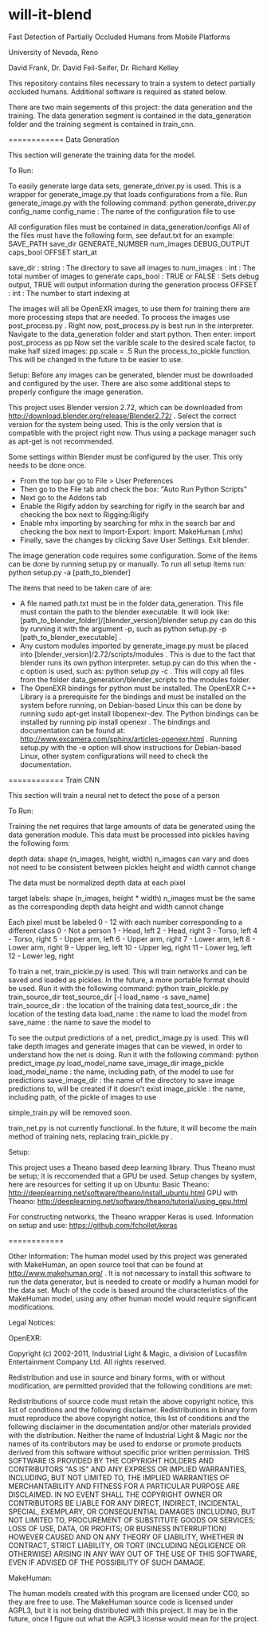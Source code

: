 will-it-blend
=============

Fast Detection of Partially Occluded Humans from Mobile Platforms

University of Nevada, Reno

David Frank, Dr. David Feil-Seifer, Dr. Richard Kelley

This repository contains files necessary to train a system to detect partially occluded humans. Additional software is required as stated below.

There are two main segements of this project: the data generation and the training. The data generation segment is contained in the data_generation folder and the training segment is contained in train_cnn.

============
Data Generation

This section will generate the training data for the model.

To Run:

To easily generate large data sets, generate_driver.py is used. This is a wrapper for generate_image.py that loads configurations from a file. Run generate_image.py with the following command:
python generate_driver.py config_name
config_name : The name of the configuration file to use

All configuration files must be contained in data_generation/configs
All of the files must have the following form, see defaut.txt for an example:
SAVE_PATH save_dir
GENERATE_NUMBER num_images
DEBUG_OUTPUT caps_bool
OFFSET start_at

save_dir : string : The directory to save all images to
num_images : int : The total number of images to generate
caps_bool : TRUE or FALSE : Sets debug output, TRUE will output information during the generation process
OFFSET : int : The number to start indexing at

The images will all be OpenEXR images, to use them for training there are more processing steps that are needed. To process the images use post_process.py .
Right now, post_process.py is best run in the interpreter. Navigate to the data_generation folder and start python.
Then enter: import post_process as pp
Now set the varible scale to the desired scale factor, to make half sized images: pp.scale = .5
Run the process_to_pickle function.
This will be changed in the future to be easier to use.

Setup:
Before any images can be generated, blender must be downloaded and configured by the user. There are also some additional steps to properly configure the image generation.

This project uses Blender version 2.72, which can be downloaded from http://download.blender.org/release/Blender2.72/ . Select the correct version for the system being used. This is the only version that is compatible with the project right now. Thus using a package manager such as apt-get is not recommended.

Some settings within Blender must be configured by the user. This only needs to be done once.
* From the top bar go to File > User Preferences
* Then go to the File tab and check the box: "Auto Run Python Scripts"
* Next go to the Addons tab
* Enable the Rigify addon by searching for rigify in the search bar and checking the box next to Rigging:Rigify
* Enable mhx importing by searching for mhx in the search bar and checking the box next to Import-Export: Import: MakeHuman (.mhx)
* Finally, save the changes by clicking Save User Settings. Exit blender.

The image generation code requires some configuration. Some of the items can be done by running setup.py or manually.
To run all setup items run: python setup.py -a [path_to_blender]

The items that need to be taken care of are:
* A file named path.txt must be in the folder data_generation. This file must contain the path to the blender executable. It will look like: [path_to_blender_folder]/[blender_version]/blender
setup.py can do this by running it with the argument -p, such as python setup.py -p [path_to_blender_executable] .
* Any custom modules imported by generate_image.py must be placed into [blender_version]/2.72/scripts/modules . This is due to the fact that blender runs its own python interpreter.
setup.py can do this when the -c option is used, such as: python setup.py -c . This will copy all files from the folder data_generation/blender_scripts to the modules folder.
* The OpenEXR bindings for python must be installed. The OpenEXR C++ Library is a prerequisite for the bindings and must be installed on the system before running, on Debian-based Linux this can be done by running sudo apt-get install libopenexr-dev. The Python bindings can be installed by running pip install openexr . The bindings and documentation can be found at: http://www.excamera.com/sphinx/articles-openexr.html . Running setup.py with the -e option will show instructions for Debian-based Linux, other system configurations will need to check the documentation.

============
Train CNN

This section will train a neural net to detect the pose of a person

To Run:

Training the net requires that large amounts of data be generated using the data generation module. This data must be processed into pickles having the following form:

depth data: 
shape (n_images, height, width)
n_images can vary and does not need to be consistent between pickles
height and width cannot change

The data must be normalized depth data at each pixel

target labels:
shape (n_images, height * width)
n_images must be the same as the corresponding depth data
height and width cannot change

Each pixel must be labeled 0 - 12 with each number corresponding to a different class
0 - Not a person
1 - Head, left
2 - Head, right
3 - Torso, left
4 - Torso, right
5 - Upper arm, left
6 - Upper arm, right
7 - Lower arm, left
8 - Lower arm, right
9 - Upper leg, left
10 - Upper leg, right
11 - Lower leg, left
12 - Lower leg, right

To train a net, train_pickle.py is used. This will train networks and can be saved and loaded as pickles. In the future, a more portable format should be used. Run it with the following command:
python train_pickle.py train_source_dir test_source_dir [-l load_name -s save_name]
train_source_dir : the location of the training data
test_source_dir : the location of the testing data
load_name : the name to load the model from
save_name : the name to save the model to

To see the output predictions of a net, predict_image.py is used. This will take depth images and generate images that can be viewed, in order to understand how the net is doing. Run it with the following command:
python predict_image.py load_model_name save_image_dir image_pickle
load_model_name : the name, including path, of the model to use for predictions
save_image_dir : the name of the directory to save image predictions to, will be created if it doesn't exist
image_pickle : the name, including path, of the pickle of images to use

simple_train.py will be removed soon.

train_net.py is not currently functional. In the future, it will become the main method of training nets, replacing train_pickle.py .

Setup:

This project uses a Theano based deep learning library. Thus Theano must be setup; it is reccomended that a GPU be used. Setup changes by system, here are resources for setting it up on Ubuntu:
Basic Theano: http://deeplearning.net/software/theano/install_ubuntu.html
GPU with Theano: http://deeplearning.net/software/theano/tutorial/using_gpu.html

For constructing networks, the Theano wrapper Keras is used.
Information on setup and use: https://github.com/fchollet/keras

============

Other Information:
The human model used by this project was generated with MakeHuman, an open source tool that can be found at http://www.makehuman.org/ . It is not necessary to install this software to run the data generator, but is needed to create or modify a human model for the data set. Much of the code is based around the characteristics of the MakeHuman model, using any other human model would require significant modifications.

Legal Notices:

OpenEXR:

Copyright (c) 2002-2011, Industrial Light & Magic, a division of Lucasfilm Entertainment Company Ltd. All rights reserved. 

Redistribution and use in source and binary forms, with or without modification, are permitted provided that the following conditions are met:


Redistributions of source code must retain the above copyright notice, this list of conditions and the following disclaimer.
Redistributions in binary form must reproduce the above copyright notice, this list of conditions and the following disclaimer in the documentation and/or other materials provided with the distribution.
Neither the name of Industrial Light & Magic nor the names of its contributors may be used to endorse or promote products derived from this software without specific prior written permission.
THIS SOFTWARE IS PROVIDED BY THE COPYRIGHT HOLDERS AND CONTRIBUTORS "AS IS" AND ANY EXPRESS OR IMPLIED WARRANTIES, INCLUDING, BUT NOT LIMITED TO, THE IMPLIED WARRANTIES OF MERCHANTABILITY AND FITNESS FOR A PARTICULAR PURPOSE ARE DISCLAIMED. IN NO EVENT SHALL THE COPYRIGHT OWNER OR CONTRIBUTORS BE LIABLE FOR ANY DIRECT, INDIRECT, INCIDENTAL, SPECIAL, EXEMPLARY, OR CONSEQUENTIAL DAMAGES (INCLUDING, BUT NOT LIMITED TO, PROCUREMENT OF SUBSTITUTE GOODS OR SERVICES; LOSS OF USE, DATA, OR PROFITS; OR BUSINESS INTERRUPTION) HOWEVER CAUSED AND ON ANY THEORY OF LIABILITY, WHETHER IN CONTRACT, STRICT LIABILITY, OR TORT (INCLUDING NEGLIGENCE OR OTHERWISE) ARISING IN ANY WAY OUT OF THE USE OF THIS SOFTWARE, EVEN IF ADVISED OF THE POSSIBILITY OF SUCH DAMAGE.


MakeHuman:

The human models created with this program are licensed under CC0, so they are free to use. The MakeHuman source code is licensed under AGPL3, but it is not being distributed with this project. It may be in the future, once I figure out what the AGPL3 license would mean for the project.
